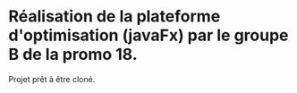 # Réalisation de la plateforme d'optimisation (javaFx) par le groupe B de la promo 18.
Projet prêt à être cloné. 
